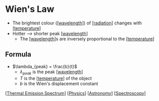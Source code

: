 # Wien's Law

- The brightest colour ([[wavelength]]) of [[radiation]] changes with [[temperature]]
- Hotter --> shorter peak [[wavelength]]
  - The [[wavelength]]s are inversely proportional to the [[temperature]]

## Formula

- $\lambda_{peak} = \frac{b}{t}$
  - $\lambda_{peak}$ is the peak [[wavelength]]
  - $T$ is the [[temperature]] of the object
  - $b$ is the Wien's displacement constant

[[Thermal Emission Spectrum]] [[Physics]] [[Astronomy]] [[Spectroscopy]]

[//begin]: # "Autogenerated link references for markdown compatibility"
[wavelength]: wavelength "Wavelength"
[radiation]: radiation "Radiation"
[temperature]: temperature "Temperature"
[Thermal Emission Spectrum]: thermal-emission-spectrum "Thermal Emission Spectrum"
[Physics]: physics "Physics"
[Astronomy]: astronomy "Astronomy"
[Spectroscopy]: spectroscopy "Spectroscopy"
[//end]: # "Autogenerated link references"